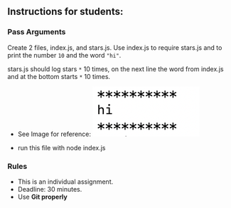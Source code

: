 ## Instructions for students:

### Pass Arguments

Create 2 files, index.js, and stars.js. Use index.js to require stars.js and to print the number `10` and the word `"hi"`.

stars.js should log stars `*` 10 times, on the next line the word from index.js and at the bottom starts `*` 10 times.

-   See Image for reference:
    ![mockup](mockup.png)

-   run this file with node index.js

### Rules

-   This is an individual assignment.
-   Deadline: 30 minutes.
-   Use **Git properly**
